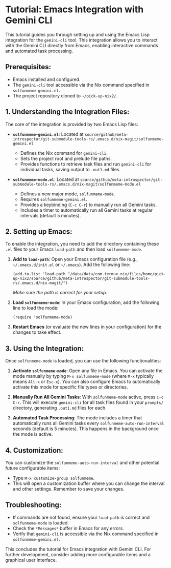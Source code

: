 # Tutorial: Emacs Integration with Gemini CLI

This tutorial guides you through setting up and using the Emacs Lisp integration for the `gemini-cli` tool. This integration allows you to interact with the Gemini CLI directly from Emacs, enabling interactive commands and automated task processing.

## Prerequisites:
- Emacs installed and configured.
- The `gemini-cli` tool accessible via the Nix command specified in `solfunmeme-gemini.el`.
- The project repository cloned to `~/pick-up-nix2/`.

## 1. Understanding the Integration Files:

The core of the integration is provided by two Emacs Lisp files:

-   **`solfunmeme-gemini.el`**: Located at `source/github/meta-introspector/git-submodule-tools-rs/.emacs.d/nix-magit/solfunmeme-gemini.el`
    -   Defines the Nix command for `gemini-cli`.
    -   Sets the project root and prelude file paths.
    -   Provides functions to retrieve task files and run `gemini-cli` for individual tasks, saving output to `.out1.md` files.

-   **`solfunmeme-mode.el`**: Located at `source/github/meta-introspector/git-submodule-tools-rs/.emacs.d/nix-magit/solfunmeme-mode.el`
    -   Defines a new major mode, `solfunmeme-mode`.
    -   Requires `solfunmeme-gemini.el`.
    -   Provides a keybinding (`C-c C-r`) to manually run all Gemini tasks.
    -   Includes a timer to automatically run all Gemini tasks at regular intervals (default 5 minutes).

## 2. Setting up Emacs:

To enable the integration, you need to add the directory containing these `.el` files to your Emacs `load-path` and then load `solfunmeme-mode`.

1.  **Add to `load-path`**:
    Open your Emacs configuration file (e.g., `~/.emacs.d/init.el` or `~/.emacs`). Add the following line:
    ```elisp
    (add-to-list 'load-path "/data/data/com.termux.nix/files/home/pick-up-nix2/source/github/meta-introspector/git-submodule-tools-rs/.emacs.d/nix-magit/")
    ```
    *Make sure the path is correct for your setup.*

2.  **Load `solfunmeme-mode`**:
    In your Emacs configuration, add the following line to load the mode:
    ```elisp
    (require 'solfunmeme-mode)
    ```

3.  **Restart Emacs** (or evaluate the new lines in your configuration) for the changes to take effect.

## 3. Using the Integration:

Once `solfunmeme-mode` is loaded, you can use the following functionalities:

1.  **Activate `solfunmeme-mode`**:
    Open any file in Emacs. You can activate the mode manually by typing `M-x solfunmeme-mode` (where `M-x` typically means `Alt-x` or `Esc-x`). You can also configure Emacs to automatically activate this mode for specific file types or directories.

2.  **Manually Run All Gemini Tasks**:
    With `solfunmeme-mode` active, press `C-c C-r`.
    This will execute `gemini-cli` for all task files found in your `prompts/` directory, generating `.out1.md` files for each.

3.  **Automated Task Processing**:
    The mode includes a timer that automatically runs all Gemini tasks every `solfunmeme-auto-run-interval` seconds (default is 5 minutes). This happens in the background once the mode is active.

## 4. Customization:

You can customize the `solfunmeme-auto-run-interval` and other potential future configurable items:

-   Type `M-x customize-group solfunmeme`.
-   This will open a customization buffer where you can change the interval and other settings. Remember to save your changes.

## Troubleshooting:
-   If commands are not found, ensure your `load-path` is correct and `solfunmeme-mode` is loaded.
-   Check the `*Messages*` buffer in Emacs for any errors.
-   Verify that `gemini-cli` is accessible via the Nix command specified in `solfunmeme-gemini.el`.

This concludes the tutorial for Emacs integration with Gemini CLI. For further development, consider adding more configurable items and a graphical user interface.
